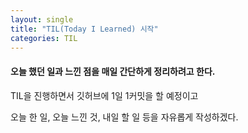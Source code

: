 ```yaml
---
layout: single
title: "TIL(Today I Learned) 시작"
categories: TIL
---
```


#### 오늘 했던 일과 느낀 점을 매일 간단하게 정리하려고 한다.

TIL을 진행하면서 깃허브에 1일 1커밋을 할 예정이고

오늘 한 일, 오늘 느낀 것, 내일 할 일 등을 자유롭게 작성하겠다.

#### 
